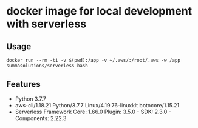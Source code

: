 # docker image for local development with serverless

## Usage

```
docker run --rm -ti -v $(pwd):/app -v ~/.aws/:/root/.aws -w /app summasolutions/serverless bash
```

## Features

- Python 3.7.7
- aws-cli/1.18.21 Python/3.7.7 Linux/4.19.76-linuxkit botocore/1.15.21
- Serverless Framework Core: 1.66.0 Plugin: 3.5.0 -  SDK: 2.3.0 - Components: 2.22.3
